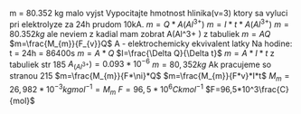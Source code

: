 m = 80.352 kg malo vyjst
Vypocitajte hmotnost hlinika(v=3) ktory sa vyluci pri elektrolyze za 24h prudom 10kA.
$m= Q*A(Al^{3+})$
$m = I*t*A(Al^{3+})$
$m = 80.352kg$
ale neviem z kadial mam zobrat A(Al^3+ )
z tabuliek $m=AQ$
$m=\frac{M_{m}}{F_{v}}Q$
A - elektrochemicky ekvivalent latky
Na hodine:
t = 24h = 86400s
$m=A*Q$
$I=\frac{\Delta Q}{\Delta t}$
$m=A*I*t$
z tabuliek str 185
$A_{(Al^{3+}})=0.093*10^{-6}$
$m=80,352kg$
Ak pracujeme so stranou 215
$m=\frac{M_{m}}{F*\ni}*Q$
$m=\frac{M_{m}}{F*v}*I*t$
$M_m=26,982*10^{-3}kgmol^{-1}=M_m$
$F=96,5*10^{6}Ckmol^{-1}$
$F=96,5*10^3\frac{C}{mol}$



